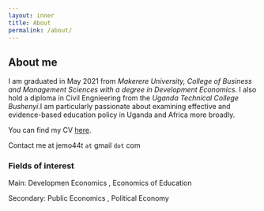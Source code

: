 ```yaml
---
layout: inner
title: About
permalink: /about/
---
```

## About me

I am graduated in May 2021 from _Makerere University, College of Business and Management Sciences with a degree in Development Economics_. I also hold a diploma in Civil Engnieering  from the _Uganda Technical College Bushenyi_.I am particularly passionate about examining effective and evidence-based education policy in Uganda and Africa more broadly.

You can find my CV [here](https://www.dropbox.com/s/ntsayn3jqypjrlp/Ahabyona%20James%20CV%20updated%20Oct%202021.pdf?dl=0).

Contact me at jemo44t `at` gmail `dot` com

### Fields of interest

Main: Developmen Economics , Economics of Education

Secondary: Public Economics , Political Economy

